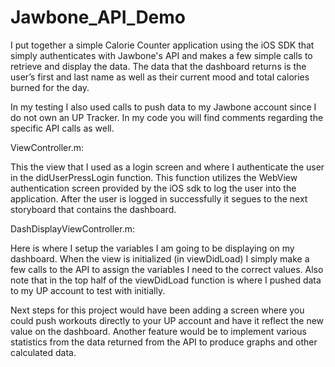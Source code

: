 # Jawbone_API_Demo

I put together a simple Calorie Counter application using the iOS SDK that simply authenticates with Jawbone's API and makes a few simple calls to retrieve and display the data.  The data that the dashboard returns is the user’s first and last name as well as their current mood and total calories burned for the day.

In my testing I also used calls to push data to my Jawbone account since I do not own an UP Tracker.  In my code you will find comments regarding the specific API calls as well.

ViewController.m:

This the view that I used as a login screen and where I authenticate the user in the didUserPressLogin function.  This function utilizes the WebView authentication screen provided by the iOS sdk to log the user into the application.  After the user is logged in successfully it segues to the next storyboard that contains the dashboard.

DashDisplayViewController.m:

Here is where I setup the variables I am going to be displaying on my dashboard.  When the view is initialized (in viewDidLoad) I simply make a few calls to the API to assign the variables I need to the correct values.  Also note that in the top half of the viewDidLoad function is where I pushed data to my UP account to test with initially.

Next steps for this project would have been adding a screen where you could push workouts directly to your UP account and have it reflect the new value on the dashboard.  Another feature would be to implement various statistics from the data returned from the API to produce graphs and other calculated data.
